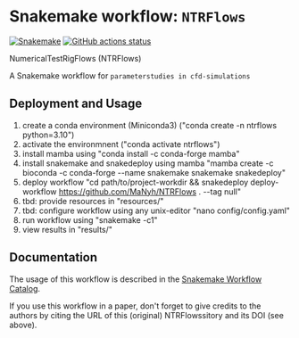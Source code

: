 # Snakemake workflow: `NTRFlows`

[![Snakemake](https://img.shields.io/badge/snakemake-≥6.3.0-brightgreen.svg)](https://snakemake.github.io)
[![GitHub actions status](https://github.com/MaNyh/NTRFlows/workflows/Tests/badge.svg?branch=main)](https://github.com/MaNyh/NTRFlows/actions?query=branch%3Amain+workflow%3ATests)

NumericalTestRigFlows (NTRFlows)

A Snakemake workflow for `parameterstudies in cfd-simulations`

## Deployment and Usage

1) create a conda environment (Miniconda3) ("conda create -n ntrflows python=3.10")
2) activate the environmnent ("conda activate ntrflows")
3) install mamba using "conda install -c conda-forge mamba"
4) install snakemake and snakedeploy using mamba "mamba create -c bioconda -c conda-forge --name snakemake snakemake snakedeploy"
5) deploy workflow "cd path/to/project-workdir && snakedeploy deploy-workflow https://github.com/MaNyh/NTRFlows . --tag null"
6) tbd: provide resources in "resources/"
7) tbd: configure workflow using any unix-editor "nano config/config.yaml"
8) run workflow using "snakemake -c1"
9) view results in "results/"

## Documentation

The usage of this workflow is described in the [Snakemake Workflow Catalog](https://snakemake.github.io/snakemake-workflow-catalog/?usage=MaNyh%2FNTRFlows).

If you use this workflow in a paper, don't forget to give credits to the authors by citing the URL of this (original) NTRFlowssitory and its DOI (see above).
